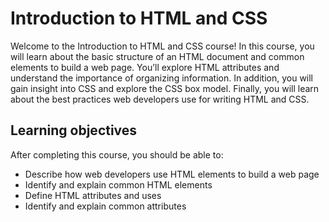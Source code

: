 # Introduction to HTML and CSS

Welcome to the Introduction to HTML and CSS course! In this course, you will learn about the basic structure of an HTML document and common elements to build a web page. You’ll explore HTML attributes and understand the importance of organizing information. In addition, you will gain insight into CSS and explore the CSS box model. Finally, you will learn about the best practices web developers use for writing HTML and CSS.

## Learning objectives

After completing this course, you should be able to: 
* Describe how web developers use HTML elements to build a web page
* Identify and explain common HTML elements
* Define HTML attributes and uses
* Identify and explain common attributes